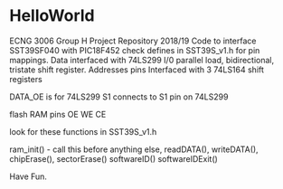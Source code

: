 # HelloWorld
ECNG 3006 Group H Project Repository 2018/19
Code to interface SST39SF040 with PIC18F452 check defines in SST39S_v1.h for pin mappings. Data interfaced with 74LS299 I/0 parallel load, bidirectional, tristate shift register.
Addresses pins Interfaced with 3 74LS164 shift registers

DATA_OE is for 74LS299
S1 connects to S1 pin on 74LS299


flash RAM pins
OE
WE
CE

look for these functions in SST39S_v1.h

ram_init() - call this before anything else, readDATA(), writeDATA(), chipErase(), sectorErase() softwareID() softwareIDExit()

Have Fun.
